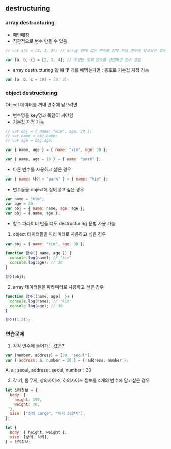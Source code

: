 ## destructuring

### array destructuring

- 패턴매칭
- 직관적으로 변수 만들 수 있음

```javascript
// var arr = [2, 3, 4]; // array 안에 있는 변수를 전부 꺼내 변수에 담고싶은 경우

var [a, b, c] = [2, 3, 4]; // 모양만 맞춰 변수를 선언하면 변수 생김
```

- array destructuring 할 떄 몇 개를 빼먹는다면
  : 등호로 기본값 지정 가능

```javascript
var [a, b, c = 10] = [2, 3];
```

### object destructuring

Object 데이터를 꺼내 변수에 담으려면

- 변수명을 key명과 똑같이 써야함
- 기본값 지정 가능

```javascript
// var obj = { name: "kim", age: 30 };
// var name = obj.name;
// var age = obj.age;

var { name, age } = { name: "kim", age: 30 };

var { name, age = 10 } = { name: "park" };
```

- 다른 변수를 사용하고 싶은 경우

```javascript
var { name: 나이 = "park" } = { name: "kim" };
```

- 변수들을 object에 집어넣고 싶은 경우

```javascript
var name = "Kim";
var age = 30;
var obj = { name: name, age: age };
var obj = { name, age };
```

- 함수 파라미터 만들 떄도 destructuring 문법 사용 가능

1. object 데이터들을 파라미터로 사용하고 싶은 경우

```javascript
var obj = { name: "kim", age: 30 };

function 함수({ name, age }) {
  console.log(name); // "kim"
  console.log(age); // 30
}

함수(obj);
```

2. array 데이터들을 파라미터로 사용하고 싶은 경우

```javascript
function 함수([name, age]  }) {
  console.log(name); // "kim"
  console.log(age); // 30
}

함수([1,2]);
```

### 연습문제

1. 각각 변수에 들어가는 값은?

```javascript
var [number, address] = [30, "seoul"];
var { address: a, number = 20 } = { address, number };
```

A. a : seoul, address : seoul, number : 30

2. 각 키, 몸무게, 상의사이즈, 하의사이즈 정보를 4개의 변수에 담고싶은 경우

```javascript
let 신체정보 = {
  body: {
    height: 190,
    weight: 70,
  },
  size: ["상의 Large", "바지 30인치"],
};

let {
  body: { height, weight },
  size: [상의, 하의],
} = 신체정보;
```
